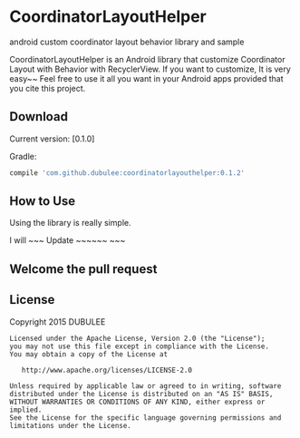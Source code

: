 # CoordinatorLayoutHelper
android custom coordinator layout behavior library and sample

CoordinatorLayoutHelper is an Android library that customize Coordinator Layout with Behavior with RecyclerView.
If you want to customize, It is very easy~~ 
Feel free to use it all you want in your Android apps provided that you cite this project.

Download
--------

Current version: [0.1.0]

Gradle:
```groovy
compile 'com.github.dubulee:coordinatorlayouthelper:0.1.2'
```

How to Use
------
Using the library is really simple.

I will ~~~ Update ~~~~~~ ~~~ 

Welcome the pull request
-------------------------

License
-------------------------
Copyright 2015 DUBULEE

    Licensed under the Apache License, Version 2.0 (the "License");
    you may not use this file except in compliance with the License.
    You may obtain a copy of the License at

       http://www.apache.org/licenses/LICENSE-2.0

    Unless required by applicable law or agreed to in writing, software
    distributed under the License is distributed on an "AS IS" BASIS,
    WITHOUT WARRANTIES OR CONDITIONS OF ANY KIND, either express or implied.
    See the License for the specific language governing permissions and
    limitations under the License.
